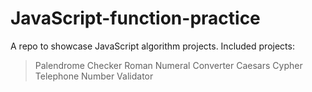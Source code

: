 # JavaScript-function-practice
A repo to showcase JavaScript algorithm projects. Included projects:

> Palendrome Checker
> Roman Numeral Converter
> Caesars Cypher 
> Telephone Number Validator 
